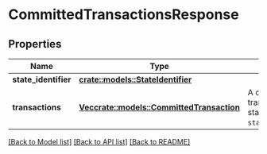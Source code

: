 # CommittedTransactionsResponse

## Properties

Name | Type | Description | Notes
------------ | ------------- | ------------- | -------------
**state_identifier** | [**crate::models::StateIdentifier**](StateIdentifier.md) |  | 
**transactions** | [**Vec<crate::models::CommittedTransaction>**](CommittedTransaction.md) | A committed transactions list starting from the `state_identifier`. | 

[[Back to Model list]](../README.md#documentation-for-models) [[Back to API list]](../README.md#documentation-for-api-endpoints) [[Back to README]](../README.md)



